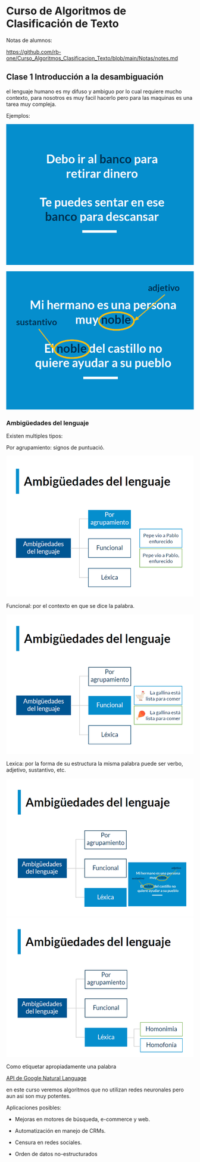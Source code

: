 # Curso de Algoritmos de Clasificación de Texto

Notas de alumnos:

https://github.com/rb-one/Curso_Algoritmos_Clasificacion_Texto/blob/main/Notas/notes.md

## Clase 1 Introducción a la desambiguación

el lenguaje humano es my difuso y ambiguo por lo cual requiere mucho contexto, para nosotros es muy facil hacerlo pero para las maquinas es una tarea muy compleja.

Ejemplos:

![Ejemplo 1](./images/ejemplo_1.png)

![Ejemplo 2](./images/ejemplo_2.png)

### Ambigüedades del lenguaje

Existen multiples tipos:

Por agrupamiento: signos de puntuació.

![Alt text](./images/ambiguedades_1.png)

Funcional: por el contexto en que se dice la palabra.

![Alt text](./images/ambiguedades_2.png)

Lexica: por la forma de su estructura la misma palabra puede ser verbo, adjetivo, sustantivo, etc.

![Alt text](./images/ambiguedades_3.png)
![Alt text](./images/ambiguedades_4.png)


Como etiquetar apropiadamente una palabra

[API de Google Natural Language](https://cloud.google.com/natural-language)


en este curso veremos algoritmos que no utilizan redes neuronales pero aun asi son muy potentes.

Aplicaciones posibles:

- Mejoras en motores de búsqueda, e-commerce y web.

- Automatización en manejo de CRMs.

- Censura en redes sociales.

- Orden de datos no-estructurados
